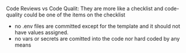 Code Reviews vs Code Qualit: They are more like a checklist and code-quality could be one of the items on the checklist

- no .env files are committed except for the template and it should not have values assigned.
- no vars or secrets are comitted into the code nor hard coded by any means